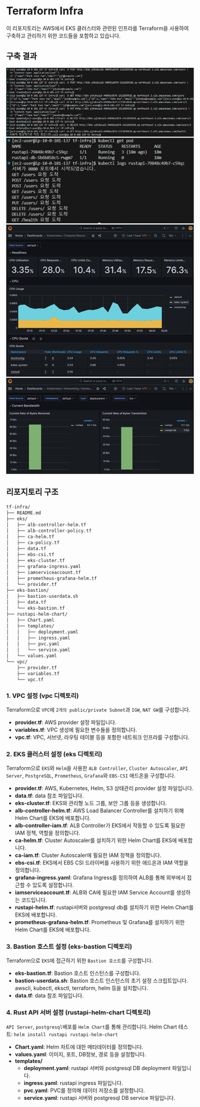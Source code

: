 # Terraform Infra

이 리포지토리는 AWS에서 EKS 클러스터와 관련된 인프라를 Terraform을 사용하여 구축하고 관리하기 위한 코드들을 포함하고 있습니다.

## 구축 결과
![api-server-tests 이미지](images/api-server-tests.png)
![api-server-logs 이미지](images/api-server-logs.png)
![grafana-cluster-cpu 이미지](images/grafana-cluster-cpu.png)
![grafana-workload 이미지](images/grafana-workload.png)

## 리포지토리 구조

```plaintext
tf-infra/
├── README.md
├── eks/
│   ├── alb-controller-helm.tf
│   ├── alb-controller-policy.tf
│   ├── ca-helm.tf
│   ├── ca-policy.tf
│   ├── data.tf
│   ├── ebs-csi.tf
│   ├── eks-cluster.tf
│   ├── grafana-ingress.yaml
│   ├── iamserviceaccount.tf
│   ├── prometheus-grafana-helm.tf
│   └── provider.tf
├── eks-bastion/
│   ├── bastion-userdata.sh
│   ├── data.tf
│   └── eks-bastion.tf
├── rustapi-helm-chart/
│   ├── Chart.yaml
│   ├── templates/
│   │   ├── deployment.yaml
│   │   ├── ingress.yaml
│   │   ├── pvc.yaml
│   │   └── service.yaml
│   └── values.yaml
└── vpc/
    ├── provider.tf
    ├── variables.tf
    └── vpc.tf
```

### 1. VPC 설정 (vpc 디렉토리)
Terraform으로 `VPC`에 `2개의 public/private Subnet`과 `IGW`, `NAT GW`를 구성합니다.

- **provider.tf**: AWS provider 설정 파일입니다.
- **variables.tf**: VPC 생성에 필요한 변수들을 정의합니다.
- **vpc.tf**: VPC, 서브넷, 라우팅 테이블 등을 포함한 네트워크 인프라를 구성합니다.

### 2. EKS 클러스터 설정 (eks 디렉토리)
Terraform으로 `EKS`와 `Helm`을 사용한 `ALB Controller`, `Cluster Autoscaler`, `API Server`, `PostgreSQL`, `Prometheus`, `Grafana`와 `EBS-CSI` 애드온을 구성합니다.

- **provider.tf**: AWS, Kubernetes, Helm, S3 상태관리 provider 설정 파일입니다.
- **data.tf**: data 참조 파일입니다.
- **eks-cluster.tf**: EKS와 관리형 노드 그룹, 보안 그룹 등을 생성합니다.
- **alb-controller-helm.tf**: AWS Load Balancer Controller를 설치하기 위해 Helm Chart를 EKS에 배포합니다.
- **alb-controller-iam.tf**: ALB Controller가 EKS에서 작동할 수 있도록 필요한 IAM 정책, 역할을 정의합니다.
- **ca-helm.tf**: Cluster Autoscaler를 설치하기 위한 Helm Chart를 EKS에 배포합니다.
- **ca-iam.tf**: Cluster Autoscaler에 필요한 IAM 정책을 정의합니다.
- **ebs-csi.tf**: EKS에서 EBS CSI 드라이버를 사용하기 위한 애드온과 IAM 역할을 정의합니다.
- **grafana-ingress.yaml**: Grafana Ingress를 정의하여 ALB를 통해 외부에서 접근할 수 있도록 설정합니다.
- **iamserviceaccount.tf**: ALB와 CA에 필요한 IAM Service Account를 생성하는 코드입니다.
- **rustapi-helm.tf**: rustapi서버와 postgresql db를 설치하기 위한 Helm Chart를 EKS에 배포합니다.
- **prometheus-grafana-helm.tf**: Prometheus 및 Grafana를 설치하기 위한 Helm Chart를 EKS에 배포합니다.

### 3. Bastion 호스트 설정 (eks-bastion 디렉토리)
Terraform으로 `EKS`에 접근하기 위한 `Bastion 호스트`를 구성합니다.

- **eks-bastion.tf**: Bastion 호스트 인스턴스를 구성합니다.
- **bastion-userdata.sh**: Bastion 호스트 인스턴스의 초기 설정 스크립트입니다. awscli, kubectl, eksctl, terraform, helm 등을 설치합니다.
- **data.tf**: data 참조 파일입니다.

### 4. Rust API 서버 설정 (rustapi-helm-chart 디렉토리)
`API Server`, `postgresql`배포를 `Helm Chart`를 통해 관리합니다.
Helm Chart 테스트: `helm install rustapi rustapi-helm-chart`

- **Chart.yaml**: Helm 차트에 대한 메타데이터를 정의합니다.
- **values.yaml**: 이미지, 포트, DB정보, 경로 등을 설정합니다.
- **templates/**
    - **deployment.yaml**: rustapi 서버와 postgresql DB deployment 파일입니다.
    - **ingress.yaml**: rustapi ingress 파일입니다.
    - **pvc.yaml**: PVC를 정의해 데이터 저장소를 설정합니다.
    - **service.yaml**: rustapi 서버와 postgresql DB service 파일입니다.